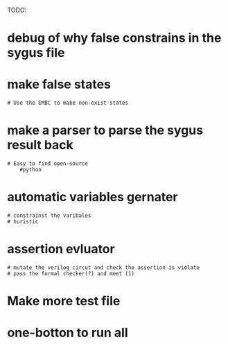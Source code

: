 TODO:
# debug of why false constrains in the sygus file

# make false states
    # Use the EMBC to make non-exist states



# make a parser to parse the sygus result back
    # Easy to find open-source
        #python


# automatic variables gernater
    # constrainst the varibales
    # huristic

# assertion evluator
    # mutate the verilog circut and check the assertion is violate
    # pass the formal checker(?) and meet (1)

# Make more test file
# one-botton to run all